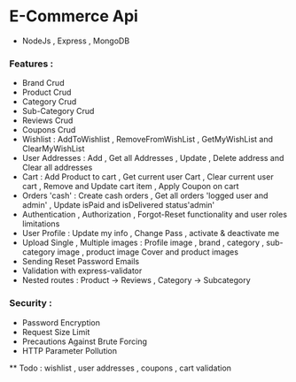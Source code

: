 # E-Commerce Api

- NodeJs , Express , MongoDB

### Features :
- Brand Crud
- Product Crud 
- Category Crud
- Sub-Category Crud
- Reviews Crud
- Coupons Crud
- Wishlist : AddToWishlist , RemoveFromWishList , GetMyWishList and ClearMyWishList
- User Addresses : Add , Get all Addresses , Update , Delete address and Clear all addresses
- Cart : Add Product to cart , Get current user Cart , Clear current user cart , Remove and Update cart item , Apply Coupon on cart
- Orders 'cash' : Create cash orders , Get all orders 'logged user and admin' , Update isPaid and isDelivered status'admin' 
- Authentication , Authorization , Forgot-Reset functionality and user roles limitations
- User Profile : Update my info , Change Pass , activate & deactivate me
- Upload Single , Multiple images : Profile image , brand , category , sub-category image , product image Cover and product images
- Sending Reset Password Emails
- Validation with express-validator               
- Nested routes : Product -> Reviews , Category -> Subcategory
  
### Security : 
- Password Encryption
- Request Size Limit
- Precautions Against Brute Forcing
- HTTP Parameter Pollution

** Todo : wishlist , user addresses , coupons , cart validation
